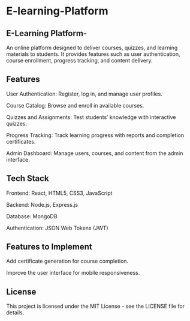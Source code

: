 # E-learning-Platform

## E-Learning Platform-

An online platform designed to deliver courses, quizzes, and learning materials to students. It provides features such as user authentication, course enrollment, progress tracking, and content delivery.

## Features

User Authentication: Register, log in, and manage user profiles.

Course Catalog: Browse and enroll in available courses.

Quizzes and Assignments: Test students’ knowledge with interactive quizzes.

Progress Tracking: Track learning progress with reports and completion certificates.

Admin Dashboard: Manage users, courses, and content from the admin interface.

## Tech Stack

Frontend: React, HTML5, CSS3, JavaScript

Backend: Node.js, Express.js

Database: MongoDB

Authentication: JSON Web Tokens (JWT)

## Features to Implement

Add certificate generation for course completion.

Improve the user interface for mobile responsiveness.

## License

This project is licensed under the MIT License - see the LICENSE file for details.

